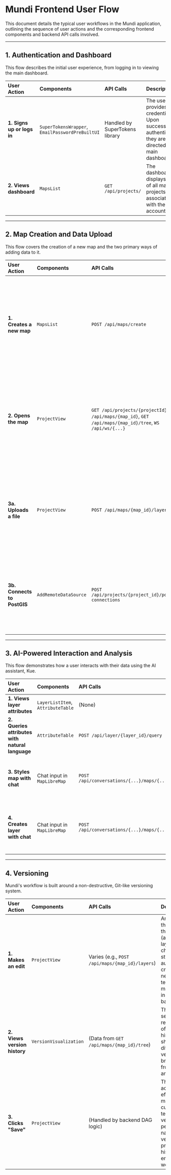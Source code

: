 # Mundi Frontend User Flow

This document details the typical user workflows in the Mundi application, outlining the sequence of user actions and the corresponding frontend components and backend API calls involved.

---

## 1. Authentication and Dashboard

This flow describes the initial user experience, from logging in to viewing the main dashboard.

| User Action | Components | API Calls | Description |
| :--- | :--- | :--- | :--- |
| **1. Signs up or logs in** | `SuperTokensWrapper`, `EmailPasswordPreBuiltUI` | Handled by SuperTokens library | The user provides their credentials. Upon successful authentication, they are directed to the main dashboard. |
| **2. Views dashboard** | `MapsList` | `GET /api/projects/` | The dashboard displays a list of all map projects associated with the user's account. |

---

## 2. Map Creation and Data Upload

This flow covers the creation of a new map and the two primary ways of adding data to it.

| User Action | Components | API Calls | Description |
| :--- | :--- | :--- | :--- |
| **1. Creates a new map** | `MapsList` | `POST /api/maps/create` | The user clicks a "Create Map" button, which creates a new project and an initial map version. The dashboard updates to show the new map. |
| **2. Opens the map** | `ProjectView` | `GET /api/projects/{projectId}`, `GET /api/maps/{map_id}`, `GET /api/maps/{map_id}/tree`, `WS /api/ws/{...}` | The user is taken to the main project view, which loads all necessary data for the map, including layers, version history, and real-time connections. |
| **3a. Uploads a file** | `ProjectView` | `POST /api/maps/{map_id}/layers` | The user drags and drops a spatial file (e.g., GeoJSON, Shapefile .zip) onto the map. The file is uploaded and added as a new layer. |
| **3b. Connects to PostGIS** | `AddRemoteDataSource` | `POST /api/projects/{project_id}/postgis-connections` | The user provides a PostGIS connection string. The backend connects to the database and begins to document its schema. |

---

## 3. AI-Powered Interaction and Analysis

This flow demonstrates how a user interacts with their data using the AI assistant, Kue.

| User Action | Components | API Calls | Description |
| :--- | :--- | :--- | :--- |
| **1. Views layer attributes** | `LayerListItem`, `AttributeTable` | (None) | The user right-clicks a vector layer and opens its attribute table to inspect the data. |
| **2. Queries attributes with natural language** | `AttributeTable` | `POST /api/layer/{layer_id}/query` | The user types a query like "show me all features where population > 10000". The AI translates this to SQL, and the table is filtered accordingly. |
| **3. Styles map with chat** | Chat input in `MapLibreMap` | `POST /api/conversations/{...}/maps/{...}/send` | The user asks the AI to style a layer (e.g., "style cities by population"). The AI processes the request, which may result in a `POST /api/layers/{layer_id}/style` call to apply the new style. |
| **4. Creates layer with chat**| Chat input in `MapLibreMap` | `POST /api/conversations/{...}/maps/{...}/send` | The user asks the AI to create a new layer from a PostGIS source (e.g., "add a layer of rivers from my database"). The AI uses the `new_layer_from_postgis` tool, creating a new layer from a SQL query. |

---

## 4. Versioning

Mundi's workflow is built around a non-destructive, Git-like versioning system.

| User Action | Components | API Calls | Description |
| :--- | :--- | :--- | :--- |
| **1. Makes an edit** | `ProjectView` | Varies (e.g., `POST /api/maps/{map_id}/layers`) | Any action that modifies the map state (adding a layer, changing a style) automatically creates a new, temporary map version in the backend. |
| **2. Views version history** | `VersionVisualization` | (Data from `GET /api/maps/{map_id}/tree`) | The user can see a visual representation of the map's history, showing how different versions branch off from one another. |
| **3. Clicks "Save"** | `ProjectView` | (Handled by backend DAG logic) | The "Save" action effectively makes the current temporary version a permanent, named version in the project's history, ensuring no work is lost. |
